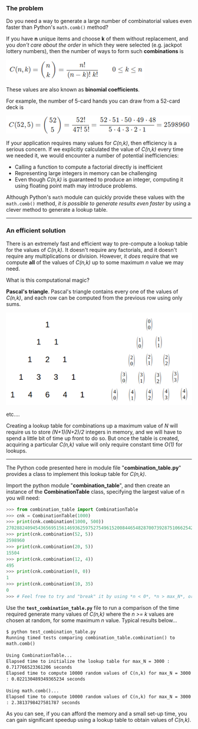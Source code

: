 ### The problem

Do you need a way to generate a large number of combinatorial values even faster than Python's ``math.comb()`` method?

If you have **n** unique items and choose **k** of them without replacement, and you *don't care about the order* in which they were selected (e.g. jackpot lottery numbers), then the number of ways to form such **combinations** is

![Binomial coefficients](binomial_coefficients.png)

These values are also known as **binomial coefficients**.

For example, the number of 5-card hands you can draw from a 52-card deck is

![C(52, 5)](poker_hands.png)

If your application requires many values for *C(n,k)*, then efficiency is a serious concern.  If we explicitly calculated the value of *C(n,k)* every time we needed it, we would encounter a number of potential inefficiencies:

 - Calling a function to compute a factorial directly is inefficient
 - Representing large integers in memory can be challenging
 - Even though *C(n,k)* is guaranteed to produce an integer, computing it using floating point math may introduce problems.

Although Python's ``math`` module can quickly provide these values with the ``math.comb()`` method, *it is possible to generate results even faster* by using a clever method to generate a lookup table.

---

### An efficient solution

There is an extremely fast and efficient way to pre-compute a lookup table for the values of *C(n,k)*.  It doesn't require any factorials, and it doesn't require any multiplications or division.  However, it *does* require that we compute **all** of the values of *C(n,k)* up to some maximum *n* value we may need.

What is this computational magic?

**Pascal's triangle**.   Pascal's triangle contains every one of the values of *C(n,k)*, and each row can be computed from the previous row using only sums.

![Pascal's triangle image](pascal.png)

etc....

Creating a lookup table for combinations up a maximum value of *N*  will require us to store *(N+1)(N+2)/2*  integers in memory, and we will have to spend a little bit of time up front to do so.  But once the table is created, acquiring a particular *C(n,k)* value will only require constant time *O(1)* for lookups.

---

The Python code presented here in module file "**combination_table.py**" provides a class to implement this lookup table for *C(n,k)*.

Import the python module "**combination_table**", and then create an instance of the **CombinationTable** class, specifying the largest value of n you will need:

```python
>>> from combination_table import CombinationTable
>>> cnk = CombinationTable(1000)
>>> print(cnk.combination(1000, 500))
270288240945436569515614693625975275496152008446548287007392875106625428705522193898612483924502370165362606085021546104802209750050679917549894219699518475423665484263751733356162464079737887344364574161119497604571044985756287880514600994219426752366915856603136862602484428109296905863799821216320
>>> print(cnk.combination(52, 5))
2598960
>>> print(cnk.combination(20, 5))
15504
>>> print(cnk.combination(12, 4))
495
>>> print(cnk.combination(0, 0))
1
>>> print(cnk.combination(10, 35)
0
>>> # Feel free to try and "break" it by using *n < 0*, *n > max_N*, or *k < 0*
```

Use the **`test_combination_table.py`** file to run a comparison of the time required generate many values of *C(n,k)* where the *n >= k* values are chosen at random, for some maximum *n* value.  Typical results below...

```
$ python test_combination_table.py
Running timed tests comparing combination_table.combination() to math.comb()

Using CombinationTable...
Elapsed time to initialize the lookup table for max_N = 3000 : 0.717766523361206 seconds
Elapsed time to compute 10000 random values of C(n,k) for max_N = 3000 : 0.022130489349365234 seconds

Using math.comb()...
Elapsed time to compute 10000 random values of C(n,k) for max_N = 3000 : 2.3813798427581787 seconds
```

As you can see, if you can afford the memory and a small set-up time, you can gain significant speedup using a lookup table to obtain values of *C(n,k)*.



